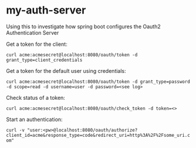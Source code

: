 # my-auth-server

Using this to investigate how spring boot configures the Oauth2 Authentication Server

Get a token for the client:

`curl acme:acmesecret@localhost:8080/oauth/token -d grant_type=client_credentials`


Get a token for the default user using credentials:

`curl acme:acmesecret@localhost:8080/oauth/token -d grant_type=password -d scope=read -d username=user -d password=<see log>`

Check status of a token:

`curl acme:acmesecret@localhost:8080/oauth/check_token -d token=<>`

Start an authentication: 

`curl -v "user:<pw>@localhost:8080/oauth/authorize?client_id=acme&response_type=code&redirect_uri=http%3A%2F%2Fsome_uri.com"`


